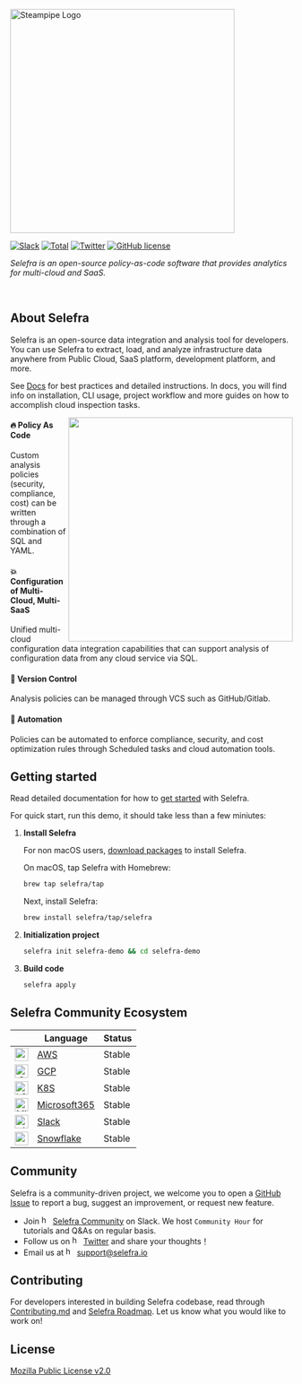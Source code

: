 <!-- Your Title -->
<p align="left">
<picture><source media="(prefers-color-scheme: dark)" srcset="https://user-images.githubusercontent.com/124020340/225567784-61adb5e7-06ae-402a-9907-69c1e6f1aa9e.png"><source media="(prefers-color-scheme: light)" srcset="https://user-images.githubusercontent.com/124020340/224677116-44ae9c6c-a543-4813-9ef3-c7cbcacd2fbe.png"><img width="400px" alt="Steampipe Logo" src="https://user-images.githubusercontent.com/124020340/224677116-44ae9c6c-a543-4813-9ef3-c7cbcacd2fbe.png"></picture>
</p>


<!-- Badges -->
<p align="left">   
<a href="https://www.selefra.io/community/join"><img alt="Slack" src="https://img.shields.io/badge/Slack-666?logo=slack"></a>
<a href="https://github.com/selefra/selefra"><img alt="Total" src="https://img.shields.io/github/downloads/selefra/selefra/total?logo=github"></a>
<a href="https://twitter.com/SelefraCorp"><img alt="Twitter" src="https://img.shields.io/badge/Twitter-666?logo=Twitter"></a>
<a href="https://github.com/selefra/selefra/blob/master/LICENSE"><img alt="GitHub license" src="https://img.shields.io/github/license/selefra/selefra?style=social"></a>
  </p>

<!-- Description -->
  <p align="left">
    <i>Selefra is an open-source policy-as-code software that provides analytics for multi-cloud and SaaS.</i>
  </p>

<br/>

<!-- About Selefra -->

## About Selefra

Selefra is an open-source data integration and analysis tool for developers. You can use Selefra to extract, load, and analyze infrastructure data anywhere from Public Cloud, SaaS platform, development platform, and more.

See [Docs](https://selefra.io/docs/introduction) for best practices and detailed instructions. In docs, you will find info on installation, CLI usage, project workflow and more guides on how to accomplish cloud inspection tasks.

<img align="right" width="400" src="https://user-images.githubusercontent.com/124020340/224889579-556ee877-28e0-4638-b88f-ee9a4564c33a.png" />

#### 🔥 Policy As Code

Custom analysis policies (security, compliance, cost) can be written through a combination of SQL and YAML.

#### 💥 Configuration of Multi-Cloud, Multi-SaaS

Unified multi-cloud configuration data integration capabilities that can support analysis of configuration data from any cloud service via SQL.

#### 🌟 Version Control

Analysis policies can be managed through VCS such as GitHub/Gitlab.

#### 🥤 Automation

Policies can be automated to enforce compliance, security, and cost optimization rules through Scheduled tasks and cloud automation tools.

## Getting started

Read detailed documentation for how to [get started](https://selefra.io/docs/get-started/) with Selefra.

For quick start, run this demo, it should take less than a few miniutes:

1. **Install Selefra**

    For non macOS users, [download packages](https://github.com/selefra/selefra/releases) to install Selefra.

    On macOS, tap Selefra with Homebrew:

    ```bash
    brew tap selefra/tap
    ```

    Next, install Selefra:

    ```bash
    brew install selefra/tap/selefra
    ```

2. **Initialization project**

    ```bash
    selefra init selefra-demo && cd selefra-demo
    ```

3. **Build code**

    ```bash
    selefra apply 
    ```
    
## Selefra Community Ecosystem









|    | Language | Status |
| :-: | -------- | ------ |
| <img height="24" alt="aws logo" src="https://user-images.githubusercontent.com/124020340/225558573-35579326-0fc8-4100-8c30-7aad82788d61.png">     | [AWS](https://www.selefra.io/docs/providers-connector/aws) | Stable |
| <img height="24" alt="Google logo" src="https://user-images.githubusercontent.com/124020340/225558584-6309e72b-b92c-405c-90dd-64516f6965ef.png">    | [GCP](https://www.selefra.io/docs/providers-connector/gcp) | Stable |
| <img height="24" alt="k8s" src="https://user-images.githubusercontent.com/124020340/225558598-09e03a70-b4ea-47ec-890c-d110d2eb5b5d.png">    | [K8S](https://www.selefra.io/docs/providers-connector/k8s) | Stable |
| <img height="24" alt="Microsoft" src="https://user-images.githubusercontent.com/124020340/225558609-4aac1a66-92b7-4c9b-9ccb-75948f86b61c.png">      | [Microsoft365](https://www.selefra.io/docs/providers-connector/microsoft365)     | Stable |
| <img height="24" alt="slack" src="https://user-images.githubusercontent.com/124020340/225558623-50850a40-7505-44dc-b255-a2574ae4216f.png">     | [Slack](https://www.selefra.io/docs/providers-connector/slack)     | Stable |
| <img height="24" alt="snowflake" src="https://user-images.githubusercontent.com/124020340/225558631-c7b26728-bc7b-495a-8b48-efd846e703c8.png"> | [Snowflake](https://www.selefra.io/docs/providers-connector/snowflake)     | Stable |

## Community

Selefra is a community-driven project, we welcome you to open a [GitHub Issue](https://github.com/selefra/selefra/issues/new/choose) to report a bug, suggest an improvement, or request new feature.

-  Join <a href="https://selefra.io/community/join"><img height="16" alt="humanitarian" src="https://user-images.githubusercontent.com/124020340/225563969-3f3d4c45-fb3f-4932-831d-01ab9e59c921.png"></a> [Selefra Community](https://selefra.io/community/join) on Slack. We host `Community Hour` for tutorials and Q&As on regular basis.
-  Follow us on <a href="https://twitter.com/SelefraCorp"><img height="16" alt="humanitarian" src="https://user-images.githubusercontent.com/124020340/225564426-82f5afbc-5638-4123-871d-fec6fdc6457f.png"></a> [Twitter](https://twitter.com/SelefraCorp) and share your thoughts！
-  Email us at <a href="support@selefra.io"><img height="16" alt="humanitarian" src="https://user-images.githubusercontent.com/124020340/225564710-741dc841-572f-4cde-853c-5ebaaf4d3d3c.png"></a>&nbsp;support@selefra.io

## Contributing

For developers interested in building Selefra codebase, read through [Contributing.md](https://github.com/selefra/selefra/blob/main/CONTRIBUTING.md) and [Selefra Roadmap](https://github.com/orgs/selefra/projects/1).
Let us know what you would like to work on!

## License

[Mozilla Public License v2.0](https://github.com/selefra/selefra/blob/main/LICENSE)

